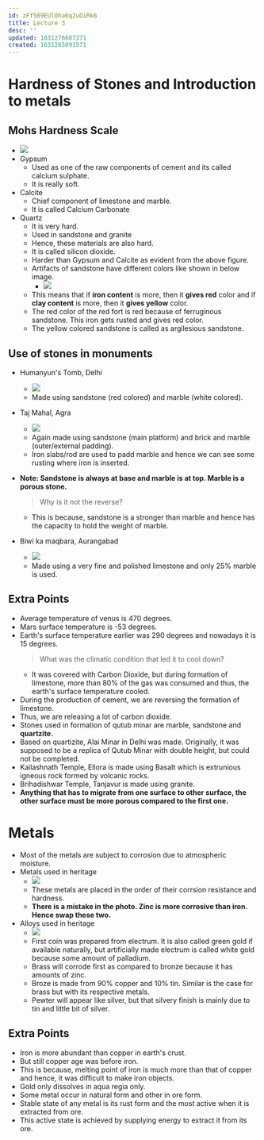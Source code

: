 ```yaml
---
id: zFf589EUlOha6q2uOiRk6
title: Lecture 3
desc: ''
updated: 1631276687371
created: 1631265091571
---
```


# Hardness of Stones and Introduction to metals

## Mohs Hardness Scale
* ![](/assets/images/2021-09-10-14-42-38.png)
* Gypsum
    * Used as one of the raw components of cement and its called calcium sulphate.
    * It is really soft.
* Calcite
    * Chief component of limestone and marble.
    * It is called Calcium Carbonate
* Quartz
    * It is very hard.
    * Used in sandstone and granite
    * Hence, these materials are also hard.
    * It is called silicon dioxide.
    * Harder than Gypsum and Calcite as evident from the above figure.
    * Artifacts of sandstone have different colors like shown in below image.
        * ![](/assets/images/2021-09-10-17-05-34.png)
    * This means that if **iron content** is more, then it **gives red** color and if **clay content** is more, then it **gives yellow** color.
    * The red color of the red fort is red because of ferruginous sandstone. This iron gets rusted and gives red color.
    * The yellow colored sandstone is called as argilesious sandstone.

## Use of stones in monuments
* Humanyun's Tomb, Delhi
    * ![](/assets/images/2021-09-10-17-09-03.png)
    * Made using sandstone (red colored) and marble (white colored).
* Taj Mahal, Agra
    * ![](/assets/images/2021-09-10-17-10-02.png)
    * Again made using sandstone (main platform) and brick and marble (outer/external padding).
    * Iron slabs/rod are used to padd marble and hence we can see some rusting where iron is inserted.

* **Note: Sandstone is always at base and marble is at top. Marble is a porous stone.**

    > Why is it not the reverse?
    * This is because, sandstone is a stronger than marble and hence has the capacity to hold the weight of marble.
* Biwi ka maqbara, Aurangabad
    * ![](/assets/images/2021-09-10-17-16-57.png)
    * Made using a very fine and polished limestone and only 25% marble is used.

## Extra Points
* Average temperature of venus is 470 degrees.
* Mars surface temperature is -53 degrees.
* Earth's surface temperature earlier was 290 degrees and nowadays it is 15 degrees.
    > What was the climatic condition that led it to cool down?
    * It was covered with Carbon Dioxide, but during formation of limestone, more than 80% of the gas was consumed and thus, the earth's surface temperature cooled.
* During the production of cement, we are reversing the formation of limestone.
* Thus, we are releasing a lot of carbon dioxide.
* Stones used in formation of qutub minar are marble, sandstone and **quartzite.**
* Based on quartizite, Alai Minar in Delhi was made. Originally, it was supposed to be a replica of Qutub Minar with double height, but could not be completed.
* Kailashnath Temple, Ellora is made using Basalt which is extrunious igneous rock formed by volcanic rocks.
* Brihadishwar Temple, Tanjavur is made using granite.
* **Anything that has to migrate from one surface to other surface, the other surface must be more porous compared to the first one.**

# Metals
* Most of the metals are subject to corrosion due to atmospheric moisture.
* Metals used in heritage
    * ![](/assets/images/2021-09-10-17-37-31.png)
    * These metals are placed in the order of their corrsion resistance and hardness.
    * **There is a mistake in the photo. Zinc is more corrosive than iron. Hence swap these two.**
* Alloys used in heritage
    * ![](/assets/images/2021-09-10-17-39-29.png)
    * First coin was prepared from electrum. It is also called green gold if available naturally, but artificially made electrum is called white gold because some amount of palladium.
    * Brass will corrode first as compared to bronze because it has amounts of zinc.
    * Broze is made from 90% copper and 10% tin. Similar is the case for brass but with its respective metals.
    * Pewter will appear like silver, but that silvery finish is mainly due to tin and little bit of silver.

## Extra Points
* Iron is more abundant than copper in earth's crust.
* But still copper age was before iron.
* This is because, melting point of iron is much more than that of copper and hence, it was difficult to make iron objects.
* Gold only dissolves in aqua regia only.
* Some metal occur in natural form and other in ore form.
* Stable state of any metal is its rust form and the most active when it is extracted from ore.
* This active state is achieved by supplying energy to extract it from its ore.

